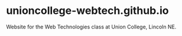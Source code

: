 # unioncollege-webtech.github.io
Website for the Web Technologies class at Union College, Lincoln NE.
